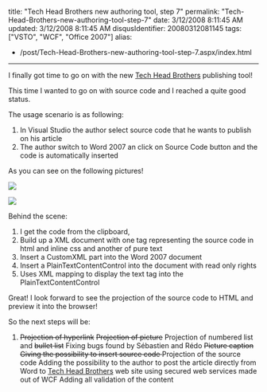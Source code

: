 title: "Tech Head Brothers new authoring tool, step 7"
permalink: "Tech-Head-Brothers-new-authoring-tool-step-7"
date: 3/12/2008 8:11:45 AM
updated: 3/12/2008 8:11:45 AM
disqusIdentifier: 20080312081145
tags: ["VSTO", "WCF", "Office 2007"]
alias:
 - /post/Tech-Head-Brothers-new-authoring-tool-step-7.aspx/index.html
---
I finally got time to go on with the new [Tech Head Brothers](http://www.techheadbrothers.com/) publishing tool!

This time I wanted to go on with source code and I reached a quite good status.
<!-- more -->

The usage scenario is as following:

1.  In Visual Studio the author select source code that he wants to publish on his article
2.  The author switch to Word 2007 an click on Source Code button and the code is automatically inserted 

As you can see on the following pictures!

![](http://farm3.static.flickr.com/2088/2327071967_28780de9c0_o.jpg)

![](http://farm3.static.flickr.com/2086/2327067069_1e37deaa06_o.jpg) 

 Behind the scene:

1.  I get the code from the clipboard, 
2.  Build up a XML document with one tag representing the source code in html and inline css and another of pure text
3.  Insert a CustomXML part into the Word 2007 document
4.  Insert a PlainTextContentControl into the document with read only rights
5.  Uses XML mapping to display the text tag into the PlainTextContentControl 

Great! I look forward to see the projection of the source code to HTML and preview it into the browser!

So the next steps will be:  

1.  <strike>Projection of hyperlink</strike>  <strike>Projection of picture</strike>  Projection of numbered list and <strike>bullet list</strike>  Fixing bugs found by Sébastien and Rédo  <strike>Picture caption</strike>  <strike>Giving the possibility to insert source code </strike> Projection of the source code  Adding the possibility to the author to post the article directly from Word to [Tech Head Brothers](http://www.techheadbrothers.com/) web site using secured web services made out of WCF Adding all validation of the content
